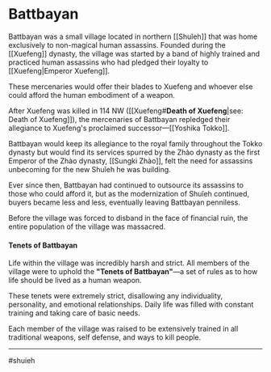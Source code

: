# Battbayan

Battbayan was a small village located in northern [[Shuǐeh]] that was home exclusively to non-magical human assassins. Founded during the [[Xuefeng]] dynasty, the village was started by a band of highly trained and practiced human assassins who had pledged their loyalty to [[Xuefeng|Emperor Xuefeng]]. 

These mercenaries would offer their blades to Xuefeng and whoever else could afford the human embodiment of a weapon. 

After Xuefeng was killed in 114 NW ([[Xuefeng#**Death of Xuefeng**|see: Death of Xuefeng]]), the mercenaries of Battbayan repledged their allegiance to Xuefeng's proclaimed successor—[[Yoshika Tokko]]. 

Battbayan would keep its allegiance to the royal family throughout the Tokko dynasty but would find its services spurred by the Zhào dynasty as the first Emperor of the Zhào dynasty, [[Sungki Zhào]], felt the need for assassins unbecoming for the new Shuǐeh he was building. 

Ever since then, Battbayan had continued to outsource its assassins to those who could afford it, but as the modernization of Shuǐeh continued, buyers became less and less, eventually leaving Battbayan penniless. 

Before the village was forced to disband in the face of financial ruin, the entire population of the village was massacred.

#### Tenets of Battbayan

Life within the village was incredibly harsh and strict. All members of the village were to uphold the **"Tenets of Battbayan"**—a set of rules as to how life should be lived as a human weapon. 

These tenets were extremely strict, disallowing any individuality, personality, and emotional relationships. Daily life was filled with constant training and taking care of basic needs. 

Each member of the village was raised to be extensively trained in all traditional weapons, self defense, and ways to kill people.

---
#shuieh 